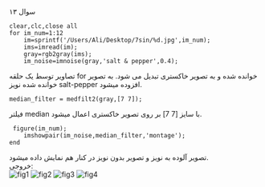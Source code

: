 سوال ۱۳
<br>

```
clear,clc,close all
for im_num=1:12
    im=sprintf('/Users/Ali/Desktop/7sin/%d.jpg',im_num);
    ims=imread(im);
    gray=rgb2gray(ims);
    im_noise=imnoise(gray,'salt & pepper',0.4);
```
تصاویر توسط یک حلقه for خوانده شده و به تصویر خاکستری تبدیل می شود. به تصویر خوانده شده نویز salt-pepper افزوده میشود.
```
median_filter = medfilt2(gray,[7 7]);
```
فیلتر median با سایز [7 7] بر روی تصویر خاکستری اعمال میشود.
```
 figure(im_num);
    imshowpair(im_noise,median_filter,'montage');
end
```
تصویر آلوده به نویز و تصویر بدون نویز در کنار هم نمایش داده میشود.
<br>
خروجی:
<br>
![fig1](https://user-images.githubusercontent.com/56272972/166080568-fa1956c7-b319-49c5-974d-9f49770ee149.jpg)
![fig2](https://user-images.githubusercontent.com/56272972/166080587-3cedebaa-ca2a-4454-b449-38f3e2cd80fb.jpg)
![fig3](https://user-images.githubusercontent.com/56272972/166080596-111a3ade-a3ec-4637-9c78-3c9ec5cabdc5.jpg)
![fig4](https://user-images.githubusercontent.com/56272972/166080603-93b78142-0eae-4ff8-80df-f8114680e1e7.jpg)
